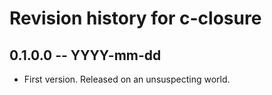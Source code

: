 # Revision history for c-closure

## 0.1.0.0 -- YYYY-mm-dd

* First version. Released on an unsuspecting world.
